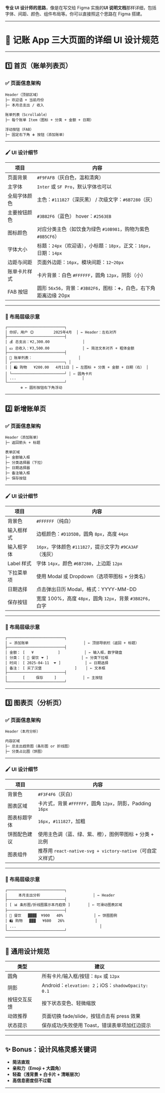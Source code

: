 **专业 UI 设计师的思路**，像是在写交给 Figma 实施的**UI 说明文档**那样详细，包括字体、间距、颜色、组件布局等。你可以直接照这个思路在 Figma 搭建。

---

# 🎨 记账 App 三大页面的详细 UI 设计规范

---

## 1️⃣ 首页（账单列表页）

### ✅ 页面信息架构

```
Header（顶部区域）
├─ 欢迎语 + 当前月份
├─ 本月总支出 / 收入

账单列表（Scrollable）
├─ 每个账单 Item（图标 + 分类 + 金额 + 日期）

浮动按钮（FAB）
├─ 固定右下角 ➕ 按钮（添加账单）
```

---

### 🖌️ UI 设计细节

| 项目            | 内容                                                                 |
|----------------|----------------------------------------------------------------------|
| 页面背景        | `#F9FAFB`（灰白色，温和清爽）                                          |
| 主字体          | `Inter` 或 `SF Pro`，默认字体也可以                                     |
| 全局字体颜色    | 主色：`#111827`（深灰黑） / 次级文字：`#6B7280`（灰）                 |
| 主要按钮颜色    | `#3B82F6`（蓝色） hover：`#2563EB`                                     |
| 图标颜色        | 对应分类主色（如饮食为绿色 `#10B981`，购物为紫色 `#8B5CF6`）             |
| 字体大小        | 标题：`24px`（欢迎语），小标题：`18px`，正文：`16px`，日期：`14px`       |
| 边距与间距      | 页面外边距：`16px`，模块间距：`12~20px`                                  |
| 账单卡片样式    | 卡片背景：白色 `#FFFFFF`，圆角 `12px`，阴影（小）                        |
| FAB 按钮        | 圆形 `56x56`，背景：`#3B82F6`，图标：`➕`，白色，右下角距离边缘 20px       |

---

### 🧱 布局层级示意

```
┌──────────────────────────┐
│ 你好，用户 😊         2025年4月  │ ← Header：左右对齐
├──────────────────────────┤
│ 💰 总支出：¥2,300.00               │
│ 💵 总收入：¥3,500.00               │ ← 简洁文本对齐 + 粗体金额
├──────────────────────────┤
│ 📌 账单列表：                     │
│ ┌────────────────────────┐ │
│ │ 🛍️ 购物   ¥200.00   4月11日 │ ← 左图标 + 分类 + 金额 + 日期（右） │
│ └────────────────────────┘ │ ← 圆角卡片
│ ...                              │
└──────────────────────────┘
       ⊕ ← 圆形按钮右下角浮动
```

---

## 2️⃣ 新增账单页

### ✅ 页面信息架构

```
Header（添加账单）
├─ 返回箭头 + 标题

表单区域
├─ 金额输入框
├─ 分类选择器（下拉）
├─ 日期选择器
├─ 备注输入框
├─ 保存按钮
```

---

### 🖌️ UI 设计细节

| 项目            | 内容                                                       |
|----------------|------------------------------------------------------------|
| 背景色          | `#FFFFFF`（纯白）                                           |
| 输入框样式      | 边框颜色：`#D1D5DB`，圆角 `8px`，高度 `44px`               |
| 输入框字体      | `16px`，字体颜色 `#111827`，提示文字为 `#9CA3AF`（浅灰）    |
| Label 样式      | 字体 `14px`，颜色 `#6B7280`，上边距 `12px`                  |
| 下拉菜单项      | 使用 Modal 或 Dropdown（选项带图标 + 分类名）               |
| 日期选择        | 点击弹出日历 Modal，格式：YYYY-MM-DD                        |
| 保存按钮        | 宽度 100%，高度 `48px`，圆角 `12px`，背景 `#3B82F6`，白字    |

---

### 🧱 布局层级示意

```
┌──────────────────────────┐
│ ← 添加账单                         │ ← 顶部导航栏（返回 + 标题）
├──────────────────────────┤
│ 金额： [   ¥           ]           │ ← 输入框，数字键盘
│ 分类： [ 🍔 餐饮 ⏷ ]               │ ← 分类下拉框
│ 时间： [ 2025-04-11  ⏷ ]           │ ← 日期选择
│ 备注： [ 买了汉堡               ]    │ ← 文本框
├──────────────────────────┤
│       [     保存     ]            │ ← 主按钮
└──────────────────────────┘
```

---

## 3️⃣ 图表页（分析页）

### ✅ 页面信息架构

```
Header（本月分析）

内容区域
├─ 总支出趋势图（条形图 or 折线图）
├─ 分类占比图（饼图）
```

---

### 🖌️ UI 设计细节

| 项目            | 内容                                                           |
|----------------|----------------------------------------------------------------|
| 背景色          | `#F3F4F6`（灰白）                                               |
| 图表区域        | 卡片式，背景 `#FFFFFF`，圆角 `12px`，阴影，Padding `16px`         |
| 图表标题字体    | `16px`，`#111827`，加粗                                           |
| 饼图配色建议    | 使用主色调（蓝、绿、紫、橙），图例带图标 + 分类 + 比例               |
| 图表组件        | 推荐用 `react-native-svg + victory-native`（可自定义样式）         |

---

### 🧱 布局层级示意

```
┌──────────────────────────┐
│     本月支出分析                        │ ← Header
├──────────────────────────┤
│ [ 📊 条形图/折线图展示本月趋势 ]        │ ← 可滑动图表区域
├──────────────────────────┤
│ 🍔 餐饮   ▓▓▓▓  ¥900   40%              │ ← 饼图图例
│ 🛍️ 购物   ▓▓▓   ¥600   26%              │
│ ...                                      │
└──────────────────────────┘
```

---

## 🧠 通用设计规范

| 类型           | 建议                                           |
|----------------|------------------------------------------------|
| 圆角           | 所有卡片/输入框/按钮：`8px` 或 `12px`          |
| 阴影           | Android：`elevation: 2`；iOS：`shadowOpacity: 0.1` |
| 按钮交互反馈   | 按下状态变色、轻微缩放                           |
| 动效推荐       | 页面切换 fade/slide，按钮点击有 press 效果         |
| 状态提示       | 保存成功/失败使用 Toast，错误表单项加红边提示     |

---

## ✨ Bonus：设计风格灵感关键词

- **简洁直观**
- **亲和力（Emoji + 大圆角）**
- **轻盈（浅背景 + 白卡片 + 清晰层次）**
- **高信息密度但不过载**

---